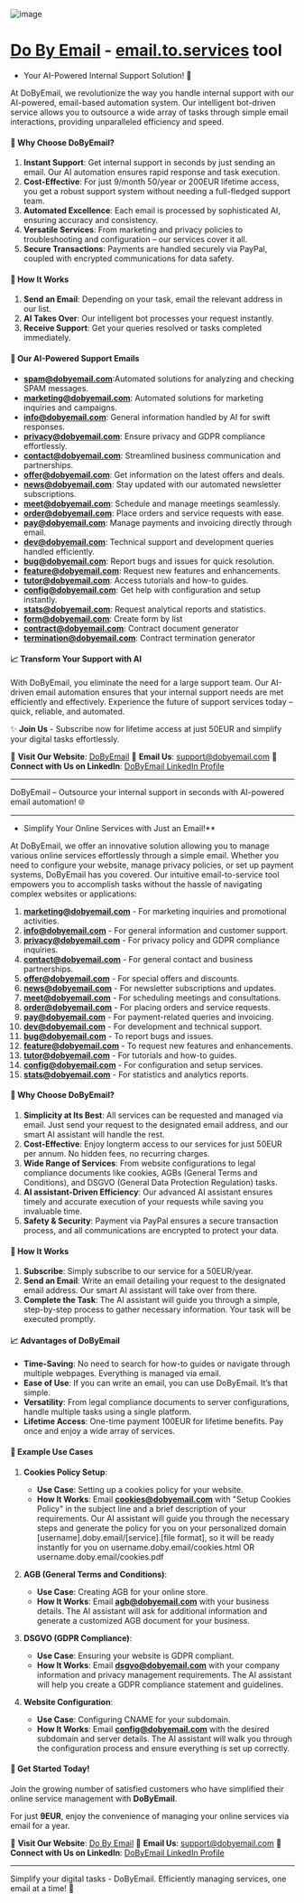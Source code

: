 ![image](https://github.com/dobyemail/www/assets/5669657/95160bf1-7add-4c2f-ae08-707617c1a35e)

# [Do By Email](http://www.dobyemail.com) - [email.to.services](http://email.to.services) tool

- Your AI-Powered Internal Support Solution! 🚀

At DoByEmail, we revolutionize the way you handle internal support with our AI-powered, email-based automation system. Our intelligent bot-driven service allows you to outsource a wide array of tasks through simple email interactions, providing unparalleled efficiency and speed.

#### 🌟 **Why Choose DoByEmail?**

1. **Instant Support**: Get internal support in seconds by just sending an email. Our AI automation ensures rapid response and task execution.
2. **Cost-Effective**: For just 9/month 50/year or 200EUR lifetime access, you get a robust support system without needing a full-fledged support team.
3. **Automated Excellence**: Each email is processed by sophisticated AI, ensuring accuracy and consistency.
4. **Versatile Services**: From marketing and privacy policies to troubleshooting and configuration – our services cover it all.
5. **Secure Transactions**: Payments are handled securely via PayPal, coupled with encrypted communications for data safety.

#### 📧 **How It Works**

1. **Send an Email**: Depending on your task, email the relevant address in our list.
2. **AI Takes Over**: Our intelligent bot processes your request instantly.
3. **Receive Support**: Get your queries resolved or tasks completed immediately.

#### 📌 **Our AI-Powered Support Emails**

- **spam@dobyemail.com**:Automated solutions for analyzing and checking SPAM messages.
- **marketing@dobyemail.com**: Automated solutions for marketing inquiries and campaigns.
- **info@dobyemail.com**: General information handled by AI for swift responses.
- **privacy@dobyemail.com**: Ensure privacy and GDPR compliance effortlessly.
- **contact@dobyemail.com**: Streamlined business communication and partnerships.
- **offer@dobyemail.com**: Get information on the latest offers and deals.
- **news@dobyemail.com**: Stay updated with our automated newsletter subscriptions.
- **meet@dobyemail.com**: Schedule and manage meetings seamlessly.
- **order@dobyemail.com**: Place orders and service requests with ease.
- **pay@dobyemail.com**: Manage payments and invoicing directly through email.
- **dev@dobyemail.com**: Technical support and development queries handled efficiently.
- **bug@dobyemail.com**: Report bugs and issues for quick resolution.
- **feature@dobyemail.com**: Request new features and enhancements.
- **tutor@dobyemail.com**: Access tutorials and how-to guides.
- **config@dobyemail.com**: Get help with configuration and setup instantly.
- **stats@dobyemail.com**: Request analytical reports and statistics.
- **form@dobyemail.com**: Create form by list
- **contract@dobyemail.com**: Contract document generator
- **termination@dobyemail.com**: Contract termination generator

#### 📈 **Transform Your Support with AI**

With DoByEmail, you eliminate the need for a large support team. Our AI-driven email automation ensures that your internal support needs are met efficiently and effectively. Experience the future of support services today – quick, reliable, and automated.

✨ **Join Us** - Subscribe now for lifetime access at just 50EUR and simplify your digital tasks effortlessly.

🔗 **Visit Our Website**: [DoByEmail](http://dobyemail.com)
📧 **Email Us**: support@dobyemail.com
💬 **Connect with Us on LinkedIn**: [DoByEmail LinkedIn Profile](#)

---
DoByEmail – Outsource your internal support in seconds with AI-powered email automation! 🌐




---
+ Simplify Your Online Services with Just an Email!**

At DoByEmail, we offer an innovative solution allowing you to manage various online services effortlessly through a simple email. Whether you need to configure your website, manage privacy policies, or set up payment systems, DoByEmail has you covered. Our intuitive email-to-service tool empowers you to accomplish tasks without the hassle of navigating complex websites or applications:

1. **marketing@dobyemail.com** - For marketing inquiries and promotional activities.
2. **info@dobyemail.com** - For general information and customer support.
3. **privacy@dobyemail.com** - For privacy policy and GDPR compliance inquiries.
4. **contact@dobyemail.com** - For general contact and business partnerships.
5. **offer@dobyemail.com** - For special offers and discounts.
6. **news@dobyemail.com** - For newsletter subscriptions and updates.
7. **meet@dobyemail.com** - For scheduling meetings and consultations.
8. **order@dobyemail.com** - For placing orders and service requests.
9. **pay@dobyemail.com** - For payment-related queries and invoicing.
10. **dev@dobyemail.com** - For development and technical support.
11. **bug@dobyemail.com** - To report bugs and issues.
12. **feature@dobyemail.com** - To request new features and enhancements.
13. **tutor@dobyemail.com** - For tutorials and how-to guides.
14. **config@dobyemail.com** - For configuration and setup services.
15. **stats@dobyemail.com** - For statistics and analytics reports.


#### 🌟 **Why Choose DoByEmail?**

1. **Simplicity at Its Best**: All services can be requested and managed via email. Just send your request to the designated email address, and our smart AI assistant will handle the rest.
2. **Cost-Effective**: Enjoy longterm access to our services for just 50EUR per annum. No hidden fees, no recurring charges.
3. **Wide Range of Services**: From website configurations to legal compliance documents like cookies, AGBs (General Terms and Conditions), and DSGVO (General Data Protection Regulation) tasks.
4. **AI assistant-Driven Efficiency**: Our advanced AI assistant ensures timely and accurate execution of your requests while saving you invaluable time.
5. **Safety & Security**: Payment via PayPal ensures a secure transaction process, and all communications are encrypted to protect your data.

#### 📧 **How It Works**

1. **Subscribe**: Simply subscribe to our service for a 50EUR/year.
2. **Send an Email**: Write an email detailing your request to the designated email address. Our smart AI assistant will take over from there.
3. **Complete the Task**: The AI assistant will guide you through a simple, step-by-step process to gather necessary information. Your task will be executed promptly.

#### 📈 **Advantages of DoByEmail**

- **Time-Saving**: No need to search for how-to guides or navigate through multiple webpages. Everything is managed via email.
- **Ease of Use**: If you can write an email, you can use DoByEmail. It’s that simple.
- **Versatility**: From legal compliance documents to server configurations, handle multiple tasks using a single platform.
- **Lifetime Access**: One-time payment 100EUR for lifetime benefits. Pay once and enjoy a wide array of services.

#### 📌 **Example Use Cases**

1. **Cookies Policy Setup**:
   - **Use Case**: Setting up a cookies policy for your website.
   - **How It Works**: Email **cookies@dobyemail.com** with "Setup Cookies Policy" in the subject line and a brief description of your requirements. Our AI assistant will guide you through the necessary steps and generate the policy for you on your personalized domain [username].doby.email/[service].[file format], so it will be ready instantly for you on username.doby.email/cookies.html OR username.doby.email/cookies.pdf

2. **AGB (General Terms and Conditions)**:
    - **Use Case**: Creating AGB for your online store.
    - **How It Works**: Email **agb@dobyemail.com** with your business details. The AI assistant will ask for additional information and generate a customized AGB document for your business.

3. **DSGVO (GDPR Compliance)**:
    - **Use Case**: Ensuring your website is GDPR compliant.
    - **How It Works**: Email **dsgvo@dobyemail.com** with your company information and privacy management requirements. The AI assistant will help you create a GDPR compliance statement and guidelines.

4. **Website Configuration**:
    - **Use Case**: Configuring CNAME for your subdomain.
    - **How It Works**: Email **config@dobyemail.com** with the desired subdomain and server details. The AI assistant will walk you through the configuration process and ensure everything is set up correctly.


#### 💼 **Get Started Today!**

Join the growing number of satisfied customers who have simplified their online service management with **DoByEmail**.

For just **9EUR**, enjoy the convenience of managing your online services via email for a year.

🔗 **Visit Our Website**: [Do By Email](http://order.dobyemail.com)
📧 **Email Us**: support@dobyemail.com
💬 **Connect with Us on LinkedIn**: [DoByEmail LinkedIn Profile](#)

---
Simplify your digital tasks - DoByEmail. Efficiently managing services, one email at a time! 🚀
